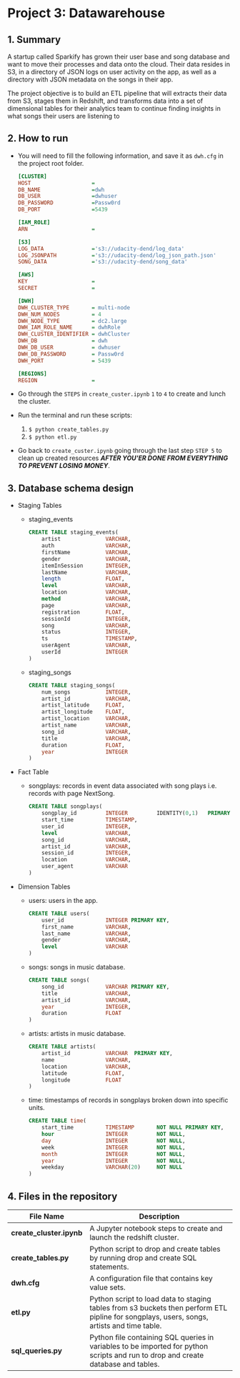 # Project 3: Datawarehouse

## 1. Summary

A startup called Sparkify has grown their user base and song database and want to move their processes and data onto the cloud. Their data resides in S3, in a directory of JSON logs on user activity on the app, as well as a directory with JSON metadata on the songs in their app.

The project objective is to build an ETL pipeline that will extracts their data from S3, stages them in Redshift, and transforms data into a set of dimensional tables for their analytics team to continue finding insights in what songs their users are listening to

## 2. How to run

- You will need to fill the following information, and save it as `dwh.cfg` in the project root folder.

    ```cfg
    [CLUSTER]
    HOST                   =
    DB_NAME                =dwh
    DB_USER                =dwhuser
    DB_PASSWORD            =Passw0rd
    DB_PORT                =5439
    
    [IAM_ROLE]
    ARN                    =
    
    [S3]
    LOG_DATA               ='s3://udacity-dend/log_data'
    LOG_JSONPATH           ='s3://udacity-dend/log_json_path.json'
    SONG_DATA              ='s3://udacity-dend/song_data'
    
    [AWS]
    KEY                    =
    SECRET                 =
    
    [DWH]
    DWH_CLUSTER_TYPE       = multi-node
    DWH_NUM_NODES          = 4
    DWH_NODE_TYPE          = dc2.large
    DWH_IAM_ROLE_NAME      = dwhRole
    DWH_CLUSTER_IDENTIFIER = dwhCluster
    DWH_DB                 = dwh
    DWH_DB_USER            = dwhuser
    DWH_DB_PASSWORD        = Passw0rd
    DWH_PORT               = 5439
    
    [REGIONS]
    REGION                 = 
    ```

- Go through the `STEPS` in `create_custer.ipynb` `1` to `4` to create and lunch the cluster.

- Run the terminal and run these scripts:
  1. `$ python create_tables.py`
  1. `$ python etl.py`

- Go back to `create_custer.ipynb` going through the last step `STEP 5` to clean up created resources ***AFTER YOU'ER DONE FROM EVERYTHING TO PREVENT LOSING MONEY***.

## 3. Database schema design

- Staging Tables
  - staging_events

    ```sql
    CREATE TABLE staging_events(
        artist              VARCHAR,
        auth                VARCHAR,
        firstName           VARCHAR,
        gender              VARCHAR,
        itemInSession       INTEGER,
        lastName            VARCHAR,
        length              FLOAT,
        level               VARCHAR,
        location            VARCHAR,
        method              VARCHAR,
        page                VARCHAR,
        registration        FLOAT,
        sessionId           INTEGER,
        song                VARCHAR,
        status              INTEGER,
        ts                  TIMESTAMP,
        userAgent           VARCHAR,
        userId              INTEGER 
    )
    ```

  - staging_songs

    ```sql
    CREATE TABLE staging_songs(
        num_songs           INTEGER,
        artist_id           VARCHAR,
        artist_latitude     FLOAT,
        artist_longitude    FLOAT,
        artist_location     VARCHAR,
        artist_name         VARCHAR,
        song_id             VARCHAR,
        title               VARCHAR,
        duration            FLOAT,
        year                INTEGER
    )
    ```

- Fact Table
  - songplays: records in event data associated with song plays i.e. records with page NextSong.

    ```sql
    CREATE TABLE songplays(
        songplay_id         INTEGER         IDENTITY(0,1)   PRIMARY KEY,
        start_time          TIMESTAMP,
        user_id             INTEGER,
        level               VARCHAR,
        song_id             VARCHAR,
        artist_id           VARCHAR,
        session_id          INTEGER,
        location            VARCHAR,
        user_agent          VARCHAR
    )
    ```

- Dimension Tables
  - users: users in the app.

    ```sql
    CREATE TABLE users(
        user_id             INTEGER PRIMARY KEY,
        first_name          VARCHAR,
        last_name           VARCHAR,
        gender              VARCHAR,
        level               VARCHAR
    )
    ```

  - songs: songs in music database.

    ```sql
    CREATE TABLE songs(
        song_id             VARCHAR PRIMARY KEY,
        title               VARCHAR,
        artist_id           VARCHAR,
        year                INTEGER,
        duration            FLOAT
    )
    ```

  - artists: artists in music database.

    ```sql
    CREATE TABLE artists(
        artist_id           VARCHAR  PRIMARY KEY,
        name                VARCHAR,
        location            VARCHAR,
        latitude            FLOAT,
        longitude           FLOAT
    )
    ```

  - time: timestamps of records in songplays broken down into specific units.

    ```sql
    CREATE TABLE time(
        start_time          TIMESTAMP       NOT NULL PRIMARY KEY,
        hour                INTEGER         NOT NULL,
        day                 INTEGER         NOT NULL,
        week                INTEGER         NOT NULL,
        month               INTEGER         NOT NULL,
        year                INTEGER         NOT NULL,
        weekday             VARCHAR(20)     NOT NULL
    )
    ```

## 4. Files in the repository

|File Name| Description|
|---------|------------|
|**create_cluster.ipynb**|A Jupyter notebook steps to create and launch the redshift cluster.|
|**create_tables.py**|Python script to drop and create tables by running drop and create SQL statements.|
|**dwh.cfg**|A configuration file that contains key value sets.|
|**etl.py**|Python script to load data to staging tables from s3 buckets then perform ETL pipline for songplays, users, songs, artists and time table.|
|**sql_queries.py**|Python file containing SQL queries in variables to be imported for python scripts and run to drop and create database and tables.|